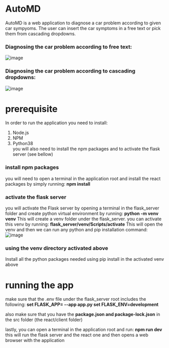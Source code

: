 # AutoMD

AutoMD is a web application to diagnose a car problem according to given car sympyoms.
The user can insert the car symptoms in a free text or pick them from cascading dropdowns.

### Diagnosing the car problem according to free text:
![image](https://user-images.githubusercontent.com/99175298/214261401-54df7e4c-0b29-4a15-a8ca-8d907d1c3e2b.png)

### Diagnosing the car problem according to cascading dropdowns:
![image](https://user-images.githubusercontent.com/99175298/214261511-884c3542-7f10-4054-9266-f7e404988a16.png)

# prerequisite 
In order to run the application you need to install:
1. Node.js
2. NPM
3. Python38
 <br/>you will also need to install the npm packages and to activate the flask server (see bellow) 

### install npm packages 
you will need to open a terminal in the application root and install the react packages by simply running:
**npm install**

### activate the flask server
you will activate the Flask server by opening a terminal in the flask_server folder and create python virtual environment by running:
**python -m venv venv**
This will create a venv folder under the flask_server. you can activate this venv by running:
**flask_server/venv/Scripts/activate**
This will open the venv and then we can run any python and pip installation command:
![image](https://user-images.githubusercontent.com/99175298/214264559-28b9697a-ae11-4387-8ad3-d3884f84aa69.png)

### using the venv directory activated above 
Install all the python packages needed using pip install in the activated venv above 

# running the app
make sure that the .env file under the flask_server root includes the following:
**set FLASK_APP= --app app.py 
set FLASK_ENV=development**

also make sure that you have the **package.json and package-lock.json** in the src folder (the react/client folder)

lastly, you can open a terminal in the application root and run: 
**npm run dev**
this will run the flask server and the react one and then opens a web browser with the application 

